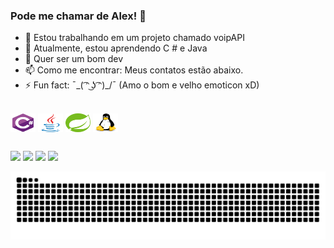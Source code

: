 ### Pode me chamar de Alex! 👋

- 🔭 Estou trabalhando em um projeto chamado voipAPI
- 🌱 Atualmente, estou aprendendo C # e Java
- 🤔 Quer ser um bom dev
- 📫 Como me encontrar: Meus contatos estão abaixo.
- ⚡ Fun fact: ¯\_( ͡ᵔ ͜ʖ ͡ᵔ)_/¯ (Amo o bom e velho emoticon xD)

 
<div style="display: inline_block"><br>
  <img align="center" alt="tibor-Csharp" height="30" width="40" src="https://raw.githubusercontent.com/devicons/devicon/master/icons/csharp/csharp-original.svg">
  <img align="center" alt="tibor-java" height="30" width="40" src="https://raw.githubusercontent.com/devicons/devicon/master/icons/java/java-original.svg">
  <img align="center" alt="tibor-spring" height="30" width="40" src="https://raw.githubusercontent.com/devicons/devicon/2ae2a900d2f041da66e950e4d48052658d850630/icons/spring/spring-original.svg">
  <img align="center" alt="tibor-linux" height="30" width="40" src="https://raw.githubusercontent.com/devicons/devicon/2ae2a900d2f041da66e950e4d48052658d850630/icons/linux/linux-original.svg">
  
</div>

  ##

<a href="https://t.me/alex_tibor" target="_blank"><img src="https://img.shields.io/badge/Telegram-2CA5E0?style=for-the-badge&logo=telegram&logoColor=white" target="_blank"></a>
<a href="https://api.whatsapp.com/send?phone=5534988395611" target="_blank"><img src="https://img.shields.io/badge/WhatsApp-25D366?style=for-the-badge&logo=whatsapp&logoColor=white" target="_blank"></a>
<a href="mailto:alex.tibor@hotmail.com" target="_blank"><img src="https://img.shields.io/badge/Microsoft_Outlook-0078D4?style=for-the-badge&logo=microsoft-outlook&logoColor=white" target="_blank"></a>
<a href="https://instagram.com/alex.tibor" target="_blank"><img src="https://img.shields.io/badge/-Instagram-%23E4405F?style=for-the-badge&logo=instagram&logoColor=white" target="_blank"></a>

![Snake animation](https://github.com/alextibor/alextibor/blob/output/github-contribution-grid-snake.svg)
